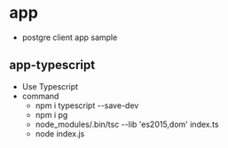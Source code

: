 # app

- postgre client app sample

## app-typescript

- Use Typescript
- command
  - npm i typescript --save-dev
  - npm i pg
  - node_modules/.bin/tsc --lib 'es2015,dom' index.ts
  - node index.js
